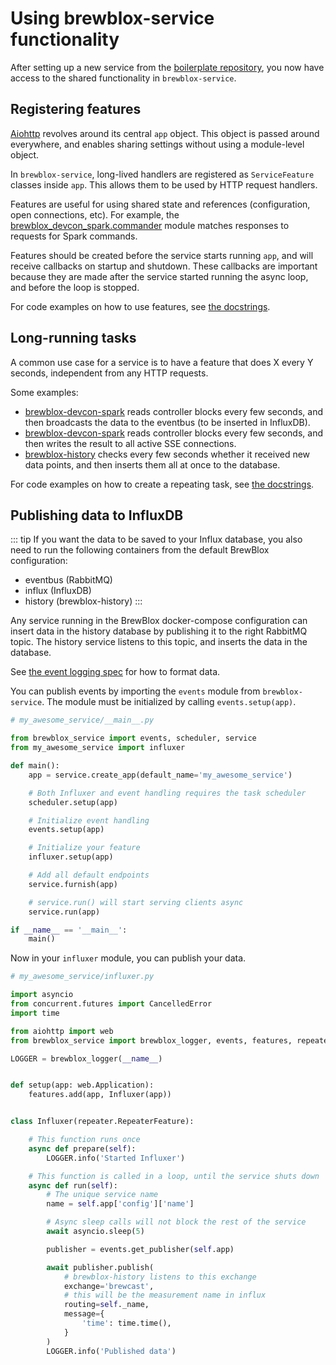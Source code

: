 # Using brewblox-service functionality

After setting up a new service from the [boilerplate repository](https://github.com/brewblox/brewblox-boilerplate), you now have access to the shared functionality in `brewblox-service`.

## Registering features

[Aiohttp](https://aiohttp.readthedocs.io/en/stable/) revolves around its central `app` object. This object is passed around everywhere, and enables sharing settings without using a module-level object.

In `brewblox-service`, long-lived handlers are registered as `ServiceFeature` classes inside `app`. This allows them to be used by HTTP request handlers.

Features are useful for using shared state and references (configuration, open connections, etc). For example, the [brewblox_devcon_spark.commander](https://github.com/BrewBlox/brewblox-devcon-spark/blob/develop/brewblox_devcon_spark/commander.py) module matches responses to requests for Spark commands.

Features should be created before the service starts running `app`, and will receive callbacks on startup and shutdown. These callbacks are important because they are made after the service started running the async loop, and before the loop is stopped.

For code examples on how to use features, see [the docstrings](https://github.com/BrewBlox/brewblox-service/blob/develop/brewblox_service/features.py).


## Long-running tasks

A common use case for a service is to have a feature that does X every Y seconds, independent from any HTTP requests.

Some examples:
- [brewblox-devcon-spark](https://github.com/BrewBlox/brewblox-devcon-spark/blob/develop/brewblox_devcon_spark/broadcaster.py) reads controller blocks every few seconds, and then broadcasts the data to the eventbus (to be inserted in InfluxDB).
- [brewblox-devcon-spark](https://github.com/BrewBlox/brewblox-devcon-spark/blob/develop/brewblox_devcon_spark/api/sse_api.py) reads controller blocks every few seconds, and then writes the result to all active SSE connections.
- [brewblox-history](https://github.com/BrewBlox/brewblox-history/blob/develop/brewblox_history/influx.py) checks every few seconds whether it received new data points, and then inserts them all at once to the database.

For code examples on how to create a repeating task, see [the docstrings](https://github.com/BrewBlox/brewblox-service/blob/develop/brewblox_service/repeater.py).

## Publishing data to InfluxDB

::: tip
If you want the data to be saved to your Influx database, you also need to run the following containers from the default BrewBlox configuration:
- eventbus (RabbitMQ)
- influx (InfluxDB)
- history (brewblox-history)
:::

Any service running in the BrewBlox docker-compose configuration can insert data in the history database by publishing it to the right RabbitMQ topic.
The history service listens to this topic, and inserts the data in the database.

See [the event logging spec](../reference/event_logging) for how to format data.

You can publish events by importing the `events` module from `brewblox-service`.
The module must be initialized by calling `events.setup(app)`.

``` python
# my_awesome_service/__main__.py

from brewblox_service import events, scheduler, service
from my_awesome_service import influxer

def main():
    app = service.create_app(default_name='my_awesome_service')

    # Both Influxer and event handling requires the task scheduler
    scheduler.setup(app)

    # Initialize event handling
    events.setup(app)

    # Initialize your feature
    influxer.setup(app)

    # Add all default endpoints
    service.furnish(app)

    # service.run() will start serving clients async
    service.run(app)

if __name__ == '__main__':
    main()
```

Now in your `influxer` module, you can publish your data.

```python
# my_awesome_service/influxer.py

import asyncio
from concurrent.futures import CancelledError
import time

from aiohttp import web
from brewblox_service import brewblox_logger, events, features, repeater

LOGGER = brewblox_logger(__name__)


def setup(app: web.Application):
    features.add(app, Influxer(app))


class Influxer(repeater.RepeaterFeature):

    # This function runs once
    async def prepare(self):
        LOGGER.info('Started Influxer')

    # This function is called in a loop, until the service shuts down
    async def run(self):
        # The unique service name
        name = self.app['config']['name']

        # Async sleep calls will not block the rest of the service
        await asyncio.sleep(5)

        publisher = events.get_publisher(self.app)

        await publisher.publish(
            # brewblox-history listens to this exchange
            exchange='brewcast',
            # this will be the measurement name in influx
            routing=self._name,
            message={
                'time': time.time(),
            }
        )
        LOGGER.info('Published data')
```
